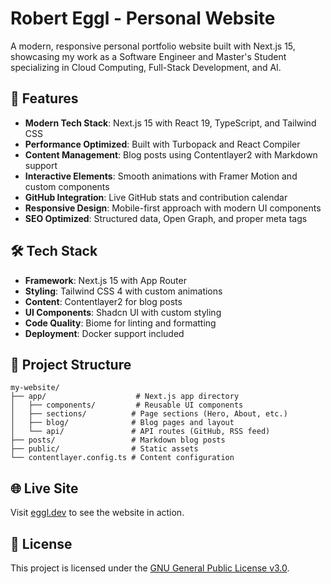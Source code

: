 # Robert Eggl - Personal Website

A modern, responsive personal portfolio website built with Next.js 15, showcasing my work as a Software Engineer and Master's Student specializing in Cloud Computing, Full-Stack Development, and AI.

## 🚀 Features

- **Modern Tech Stack**: Next.js 15 with React 19, TypeScript, and Tailwind CSS
- **Performance Optimized**: Built with Turbopack and React Compiler
- **Content Management**: Blog posts using Contentlayer2 with Markdown support
- **Interactive Elements**: Smooth animations with Framer Motion and custom components
- **GitHub Integration**: Live GitHub stats and contribution calendar
- **Responsive Design**: Mobile-first approach with modern UI components
- **SEO Optimized**: Structured data, Open Graph, and proper meta tags

## 🛠️ Tech Stack

- **Framework**: Next.js 15 with App Router
- **Styling**: Tailwind CSS 4 with custom animations
- **Content**: Contentlayer2 for blog posts
- **UI Components**: Shadcn UI with custom styling
- **Code Quality**: Biome for linting and formatting
- **Deployment**: Docker support included

## 📁 Project Structure

```
my-website/
├── app/                    # Next.js app directory
│   ├── components/         # Reusable UI components
│   ├── sections/          # Page sections (Hero, About, etc.)
│   ├── blog/              # Blog pages and layout
│   └── api/               # API routes (GitHub, RSS feed)
├── posts/                 # Markdown blog posts
├── public/                # Static assets
└── contentlayer.config.ts # Content configuration
```

## 🌐 Live Site

Visit [eggl.dev](https://eggl.dev) to see the website in action.

## 📄 License

This project is licensed under the [GNU General Public License v3.0](LICENSE).